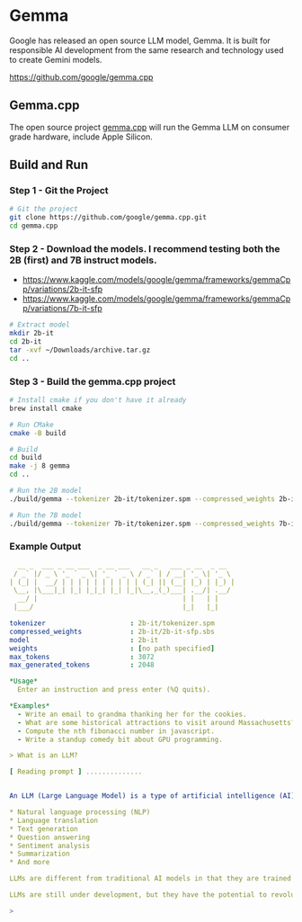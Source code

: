# Gemma

Google has released an open source LLM model, Gemma. It is built for responsible AI development from the same research and technology used to create Gemini models.

https://github.com/google/gemma.cpp

## Gemma.cpp

The open source project [gemma.cpp](https://github.com/google/gemma.cpp) will run the Gemma LLM on consumer grade hardware, include Apple Silicon. 

## Build and Run

### Step 1 - Git the Project

```bash
# Git the project
git clone https://github.com/google/gemma.cpp.git
cd gemma.cpp
```

### Step 2 - Download the models. I recommend testing both the 2B (first) and 7B instruct models.

* https://www.kaggle.com/models/google/gemma/frameworks/gemmaCpp/variations/2b-it-sfp
* https://www.kaggle.com/models/google/gemma/frameworks/gemmaCpp/variations/7b-it-sfp

```bash
# Extract model
mkdir 2b-it
cd 2b-it
tar -xvf ~/Downloads/archive.tar.gz
cd ..
```

### Step 3 - Build the gemma.cpp project

```bash
# Install cmake if you don't have it already
brew install cmake

# Run CMake
cmake -B build

# Build
cd build
make -j 8 gemma
cd ..

# Run the 2B model
./build/gemma --tokenizer 2b-it/tokenizer.spm --compressed_weights 2b-it/2b-it-sfp.sbs --model 2b-it    

# Run the 7B model
./build/gemma --tokenizer 7b-it/tokenizer.spm --compressed_weights 7b-it/7b-it-sfp.sbs --model 7b-it  
```

### Example Output

```yml
  __ _  ___ _ __ ___  _ __ ___   __ _   ___ _ __  _ __
 / _` |/ _ \ '_ ` _ \| '_ ` _ \ / _` | / __| '_ \| '_ \
| (_| |  __/ | | | | | | | | | | (_| || (__| |_) | |_) |
 \__, |\___|_| |_| |_|_| |_| |_|\__,_(_)___| .__/| .__/
  __/ |                                    | |   | |
 |___/                                     |_|   |_|

tokenizer                     : 2b-it/tokenizer.spm
compressed_weights            : 2b-it/2b-it-sfp.sbs
model                         : 2b-it
weights                       : [no path specified]
max_tokens                    : 3072
max_generated_tokens          : 2048

*Usage*
  Enter an instruction and press enter (%Q quits).

*Examples*
  - Write an email to grandma thanking her for the cookies.
  - What are some historical attractions to visit around Massachusetts?
  - Compute the nth fibonacci number in javascript.
  - Write a standup comedy bit about GPU programming.

> What is an LLM?

[ Reading prompt ] ..............


An LLM (Large Language Model) is a type of artificial intelligence (AI) that has been trained on a massive dataset of text and code. It is a powerful language model that can perform a wide range of tasks, including:

* Natural language processing (NLP)
* Language translation
* Text generation
* Question answering
* Sentiment analysis
* Summarization
* And more

LLMs are different from traditional AI models in that they are trained on a massive dataset of text and code, rather than on a set of images or other data. This allows them to learn a much broader range of information and to perform a wider range of tasks.

LLMs are still under development, but they have the potential to revolutionize the way we interact with computers. They could be used to create more natural and human-like chatbots, to develop new forms of language learning, and to automate a wide range of tasks.

> 
```
